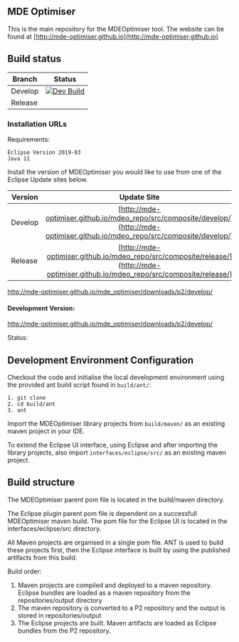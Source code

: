 ## MDE Optimiser

This is the main repository for the MDEOptimiser tool. The website can be found at [http://mde-optimiser.github.io](http://mde-optimiser.github.io)

## Build status

| Branch       | Status                                     |
| ------------- |:-----------------------------------------:|
| Develop       | [![Dev Build](https://github.com/mde-optimiser/mde_optimiser/actions/workflows/dev_merge.yml/badge.svg)](https://github.com/mde-optimiser/mde_optimiser/actions/workflows/dev_merge.yml) |
| Release       |    |

### Installation URLs

Requirements:

	Eclipse Version 2019-03
	Java 11

Install the version of MDEOptimiser you would like to
use from one of the Eclipse Update sites below.



| Version       | Update Site                               |
| ------------- |:-----------------------------------------:|
| Develop       | [http://mde-optimiser.github.io/mdeo_repo/src/composite/develop/](http://mde-optimiser.github.io/mdeo_repo/src/composite/develop/) |
| Release       | [http://mde-optimiser.github.io/mdeo_repo/src/composite/release/](http://mde-optimiser.github.io/mdeo_repo/src/composite/release/) |

http://mde-optimiser.github.io/mde_optimiser/downloads/p2/develop/




#### Development Version:

http://mde-optimiser.github.io/mde_optimiser/downloads/p2/develop/

Status:




## Development Environment Configuration

Checkout the code and initialise the local development environment using the provided ant build script found in `build/ant/`:
	
	1. git clone
	2. cd build/ant
	3. ant

Import the MDEOptimiser library projects from `build/maven/` as an existing maven project in your IDE.

To extend the Eclipse UI interface, using Eclipse and after importing the library projects, also import `interfaces/eclipse/src/` as an existing maven project.

## Build structure

The MDEOptimiser parent pom file is located in the build/maven directory.

The Eclipse plugin parent pom file is dependent on a successfull MDEOptimiser maven build. The pom file for the Eclipse UI is located in the interfaces/eclipse/src directory.

All Maven projects are organised in a single pom file. ANT is used to build these projects first, then the Eclipse interface is built by using the published artifacts from this build.

Build order:

1. Maven projects are compiled and deployed to a maven repository. Eclipse bundles are loaded as a maven repository from the repositories/output directory
2. The maven repository is converted to a P2 repository and the output is stored in repositories/output
3. The Eclipse projects are built. Maven artifacts are loaded as Eclipse bundles from the P2 repository.